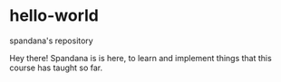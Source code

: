 # hello-world
spandana's repository

Hey there!
Spandana is is here, to learn and implement things that this course has taught so far.
